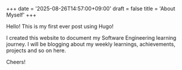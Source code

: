 +++
date = '2025-08-26T14:57:00+09:00'
draft = false
title = 'About Myself'
+++

Hello! This is my first ever post using Hugo!

I created this website to document my Software Engineering learning journey. I will be blogging about my weekly learnings, achievements, projects and so on here.

Cheers!